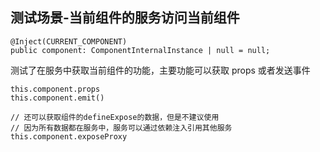 ## 测试场景-当前组件的服务访问当前组件

```
@Inject(CURRENT_COMPONENT)
public component: ComponentInternalInstance | null = null;
```

测试了在服务中获取当前组件的功能，主要功能可以获取 props 或者发送事件

```
this.component.props
this.component.emit()

// 还可以获取组件的defineExpose的数据，但是不建议使用
// 因为所有数据都在服务中，服务可以通过依赖注入引用其他服务
this.component.exposeProxy
```
